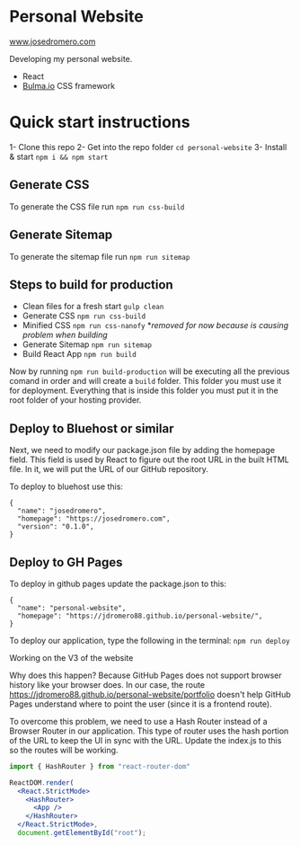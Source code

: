 # Personal Website
www.josedromero.com

Developing my personal website.

- React
- [Bulma.io](https://bulma.io/) CSS framework

# Quick start instructions
1- Clone this repo
2- Get into the repo folder `cd personal-website`
3- Install & start `npm i && npm start`

## Generate CSS
To generate the CSS file run `npm run css-build`

## Generate Sitemap
To generate the sitemap file run `npm run sitemap`

## Steps to build for production
- Clean files for a fresh start `gulp clean`
- Generate CSS `npm run css-build`
- Minified CSS `npm run css-nanofy` **removed for now because is causing problem when building*
- Generate Sitemap `npm run sitemap`
- Build React App `npm run build`

Now by running `npm run build-production` will be executing all the previous comand in order and will create a `build` folder. This folder you must use it for deployment. Everything that is inside this folder you must put it in the root folder of your hosting provider.

## Deploy to Bluehost or similar
Next, we need to modify our package.json file by adding the homepage field. This field is used by React to figure out the root URL in the built HTML file. In it, we will put the URL of our GitHub repository.

To deploy to bluehost use this:
```
{
  "name": "josedromero",
  "homepage": "https://josedromero.com",
  "version": "0.1.0",
}
```

## Deploy to GH Pages
To deploy in github pages update the package.json to this:
```
{
  "name": "personal-website",
  "homepage": "https://jdromero88.github.io/personal-website/",
}  
```
To deploy our application, type the following in the terminal:
`npm run deploy`

Working on the V3 of the website

Why does this happen? Because GitHub Pages does not support browser history like your browser does. In our case, the route https://jdromero88.github.io/personal-website/portfolio doesn't help GitHub Pages understand where to point the user (since it is a frontend route). 

To overcome this problem, we need to use a Hash Router instead of a Browser Router in our application. This type of router uses the hash portion of the URL to keep the UI in sync with the URL.
Update the index.js to this so the routes will be working.
```jsx
import { HashRouter } from "react-router-dom"

ReactDOM.render(
  <React.StrictMode>
    <HashRouter>
      <App />
    </HashRouter>
  </React.StrictMode>,
  document.getElementById("root");
```
